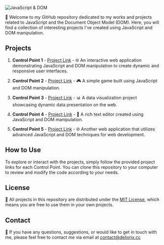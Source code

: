 ![JavaScript & DOM](https://img.shields.io/badge/JavaScript-DOM-yellow)

👋 Welcome to my GitHub repository dedicated to my works and projects related to JavaScript and the Document Object Model (DOM). Here, you will find a collection of interesting projects I've created using JavaScript and DOM manipulation.

## Projects

1. **Control Point 1** - [Project Link](https://github.com/dlrxgit/JavaScript-DOM/tree/main/control-point-1) - 🌐 An interactive web application demonstrating JavaScript and DOM manipulation to create dynamic and responsive user interfaces.

2. **Control Point 2** - [Project Link](https://github.com/dlrxgit/JavaScript-DOM/tree/main/control-point-2) - 🎮 A simple game built using JavaScript and DOM manipulation.

3. **Control Point 3** - [Project Link](https://github.com/dlrxgit/JavaScript-DOM/tree/main/control-point-3) - 📊 A data visualization project showcasing dynamic data presentation on the web.

4. **Control Point 4** - [Project Link](https://github.com/dlrxgit/JavaScript-DOM/tree/main/control-point-4) - 📝 A rich text editor created using JavaScript and DOM manipulation.

5. **Control Point 5** - [Project Link](https://github.com/dlrxgit/JavaScript-DOM/tree/main/control-point-5) - 🌐 Another web application that utilizes advanced JavaScript and DOM techniques for web development.

## How to Use

To explore or interact with the projects, simply follow the provided project links for each Control Point. You can clone this repository to your computer to review and modify the code according to your needs.

## License

📄 All projects in this repository are distributed under the [MIT License](LICENSE), which means you are free to use them in your own projects.

## Contact

📧 If you have any questions, suggestions, or would like to get in touch with me, please feel free to contact me via email at <contact@deliorix.cc>
